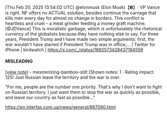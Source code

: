 [Thu Feb 20, 2025 13:54:02 UTC] @elonmusk (Elon Musk)【𝗕】: VP Vance is right.  NF offers no ACTUAL solution, besides continue the carnage that kills men every day for almost no change in borders.  This conflict is heartless and cruel – a meat grinder feeding a money graft machine. [@JDVance] This is moralistic garbage, which is unfortunately the rhetorical currency of the globalists because they have nothing else to say.  For three years, President Trump and I have made two simple arguments: first, the war wouldn't have started if President Trump was in office;… | Twitter for iPhone | birdwatch | https://x.com/_/status/1892573428437184559

#### MISLEADING

[[view note]](https://x.com/i/birdwatch/n/1892899509073519080) - mesmerizing-bamboo-stilt (Shown notes: 1 · Rating impact: 125)
Just Russian leave the territory and the war is over. 

"For me, people are the number one priority. That's why I don't want to fight on Russian territory. I just want them to stop the war as quickly as possible, and leave our country as fast as possible…" 


https://en.interfax.com.ua/news/general/887090.html
